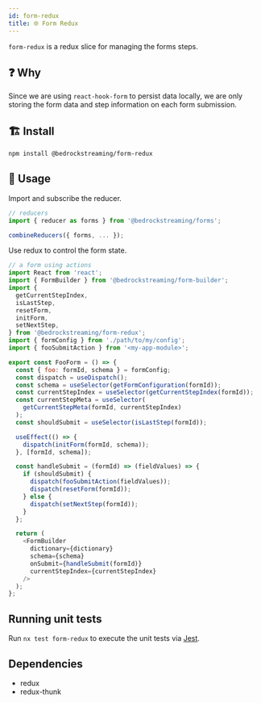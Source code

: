 ```yaml
---
id: form-redux
title: 🌐 Form Redux
---
```


`form-redux` is a redux slice for managing the forms steps.

## :question: Why

Since we are using `react-hook-form` to persist data locally, we are only storing the form data and step information on each form submission.

## :building_construction: Install

```bash
npm install @bedrockstreaming/form-redux
```

## :rocket: Usage

Import and subscribe the reducer.

```js
// reducers
import { reducer as forms } from '@bedrockstreaming/forms';

combineReducers({ forms, ... });
```

Use redux to control the form state.

```js
// a form using actions
import React from 'react';
import { FormBuilder } from '@bedrockstreaming/form-builder';
import {
  getCurrentStepIndex,
  isLastStep,
  resetForm,
  initForm,
  setNextStep,
} from '@bedrockstreaming/form-redux';
import { formConfig } from './path/to/my/config';
import { fooSubmitAction } from '<my-app-module>';

export const FooForm = () => {
  const { foo: formId, schema } = formConfig;
  const dispatch = useDispatch();
  const schema = useSelector(getFormConfiguration(formId));
  const currentStepIndex = useSelector(getCurrentStepIndex(formId));
  const currentStepMeta = useSelector(
    getCurrentStepMeta(formId, currentStepIndex)
  );
  const shouldSubmit = useSelector(isLastStep(formId));

  useEffect(() => {
    dispatch(initForm(formId, schema));
  }, [formId, schema]);

  const handleSubmit = (formId) => (fieldValues) => {
    if (shouldSubmit) {
      dispatch(fooSubmitAction(fieldValues));
      dispatch(resetForm(formId));
    } else {
      dispatch(setNextStep(formId));
    }
  };

  return (
    <FormBuilder
      dictionary={dictionary}
      schema={schema}
      onSubmit={handleSubmit(formId)}
      currentStepIndex={currentStepIndex}
    />
  );
};
```

## Running unit tests

Run `nx test form-redux` to execute the unit tests via [Jest](https://jestjs.io).

## Dependencies

- redux
- redux-thunk
